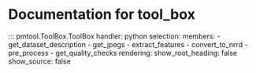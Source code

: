 # Documentation for tool_box

::: pmtool.ToolBox.ToolBox
    handler: python
    selection:
      members:
        - get_dataset_description
        - get_jpegs
        - extract_features
        - convert_to_nrrd
        - pre_process
        - get_quality_checks
    rendering:
      show_root_heading: false
      show_source: false